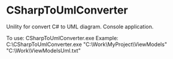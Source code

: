 # CSharpToUmlConverter
Unility for convert C# to UML diagram.
Console application.

To use: CSharpToUmlConverter.exe <directoryWithSourceFiles> <pathToResultUmlFile> 
Example:
C:\CSharpToUmlConverter.exe "C:\Work\MyProject\ViewModels" "C:\Work\ViewModelsUml.txt"
